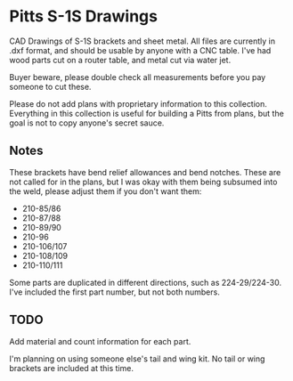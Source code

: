 # Pitts S-1S Drawings
CAD Drawings of S-1S brackets and sheet metal.  All files are currently in .dxf format, and should be usable by anyone with a CNC table.  I've had wood parts cut on a router table, and metal cut via water jet.

Buyer beware, please double check all measurements before you pay someone to cut these.

Please do not add plans with proprietary information to this collection.  Everything in this collection is useful for building a Pitts from plans, but the goal is not to copy anyone's secret sauce.

## Notes
These brackets have bend relief allowances and bend notches.  These are not called for in the plans, but I was okay with them being subsumed into the weld, please adjust them if you don't want them:
* 210-85/86
* 210-87/88
* 210-89/90
* 210-96
* 210-106/107
* 210-108/109
* 210-110/111

Some parts are duplicated in different directions, such as 224-29/224-30.  I've included the first part number, but not both numbers.

## TODO
Add material and count information for each part.

I'm planning on using someone else's tail and wing kit.  No tail or wing brackets are included at this time.
